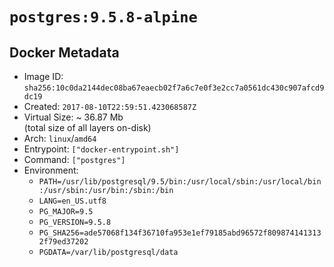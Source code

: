 # `postgres:9.5.8-alpine`

## Docker Metadata

- Image ID: `sha256:10c0da2144dec08ba67eaecb02f7a6c7e0f3e2cc7a0561dc430c907afcd9dc19`
- Created: `2017-08-10T22:59:51.423068587Z`
- Virtual Size: ~ 36.87 Mb  
  (total size of all layers on-disk)
- Arch: `linux`/`amd64`
- Entrypoint: `["docker-entrypoint.sh"]`
- Command: `["postgres"]`
- Environment:
  - `PATH=/usr/lib/postgresql/9.5/bin:/usr/local/sbin:/usr/local/bin:/usr/sbin:/usr/bin:/sbin:/bin`
  - `LANG=en_US.utf8`
  - `PG_MAJOR=9.5`
  - `PG_VERSION=9.5.8`
  - `PG_SHA256=ade57068f134f36710fa953e1ef79185abd96572f8098741413132f79ed37202`
  - `PGDATA=/var/lib/postgresql/data`
